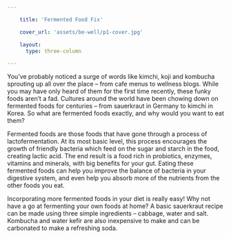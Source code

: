 ```yaml
---

    title: 'Fermented Food Fix'

    cover_url: 'assets/be-well/p1-cover.jpg'

    layout:
      type: three-column

---
```


You’ve probably noticed a surge of words like kimchi, koji and kombucha sprouting up all over the place – from cafe menus to wellness blogs. While you may have only heard of them for the first time recently, these funky foods aren’t a fad. Cultures around the world have been chowing down on fermented foods for centuries – from sauerkraut in Germany to kimchi in Korea. So what are fermented foods exactly, and why would you want to eat them?

Fermented foods are those foods that have gone through a process of lactofermentation. At its most basic level, this process encourages the growth of friendly bacteria which feed on the sugar and starch in the food, creating lactic acid. The end result is a food rich in probiotics, enzymes, vitamins and minerals, with big benefits for your gut. Eating these fermented foods can help you improve the balance of bacteria in your digestive system, and even help you absorb more of the nutrients from the other foods you eat.

Incorporating more fermented foods in your diet is really easy! Why not have a go at fermenting your own foods at home? A basic sauerkraut recipe can be made using three simple ingredients – cabbage, water and salt. Kombucha and water kefir are also inexpensive to make and can be carbonated to make a refreshing soda.
